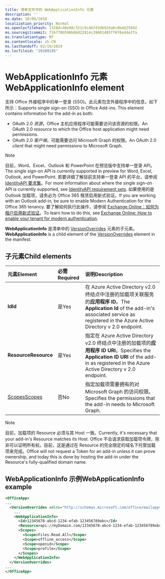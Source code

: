 ```yaml
---
title: 清单文件中的 WebApplicationInfo 元素
description: ''
ms.date: 10/09/2018
localization_priority: Normal
ms.openlocfilehash: 1328dc40e98c321c9c4b7d3d692da8c8bdd29492
ms.sourcegitcommit: f26778b596b6b022814c39601485ff676ed4e2fa
ms.translationtype: MT
ms.contentlocale: zh-CN
ms.lasthandoff: 02/19/2019
ms.locfileid: "29389195"
---
```

# <a name="webapplicationinfo-element"></a><span data-ttu-id="fb607-102">WebApplicationInfo 元素</span><span class="sxs-lookup"><span data-stu-id="fb607-102">WebApplicationInfo element</span></span>

<span data-ttu-id="fb607-103">支持 Office 外接程序中的单一登录 (SSO)。此元素包含外接程序中的信息，如下所示：</span><span class="sxs-lookup"><span data-stu-id="fb607-103">Supports single sign-on (SSO) in Office Add-ins. This element contains information for the add-in as both:</span></span>

- <span data-ttu-id="fb607-104">OAuth 2.0 *资源*，Office 主机应用程序可能需要访问该资源的权限。</span><span class="sxs-lookup"><span data-stu-id="fb607-104">An OAuth 2.0 *resource* to which the Office host application might need permissions.</span></span>
- <span data-ttu-id="fb607-105">OAuth 2.0 *客户端*，可能需要访问 Microsoft Graph 的权限。</span><span class="sxs-lookup"><span data-stu-id="fb607-105">An OAuth 2.0 *client* that might need permissions to Microsoft Graph.</span></span>

> [!NOTE]
> <span data-ttu-id="fb607-106">目前，Word、Excel、Outlook 和 PowerPoint 在预览版中支持单一登录 API。</span><span class="sxs-lookup"><span data-stu-id="fb607-106">The single sign-on API is currently supported in preview for Word, Excel, Outlook, and PowerPoint.</span></span> <span data-ttu-id="fb607-107">若要详细了解目前支持单一登录 API 的平台，请参阅 [IdentityAPI 要求集](https://docs.microsoft.com/office/dev/add-ins/reference/requirement-sets/identity-api-requirement-sets)。</span><span class="sxs-lookup"><span data-stu-id="fb607-107">For more information about where the single sign-on API is currently supported, see [IdentityAPI requirement sets](https://docs.microsoft.com/office/dev/add-ins/reference/requirement-sets/identity-api-requirement-sets).</span></span> <span data-ttu-id="fb607-108">如果使用的是 Outlook 加载项，请务必为 Office 365 租赁启用新式验证。</span><span class="sxs-lookup"><span data-stu-id="fb607-108">If you are working with an Outlook add-in, be sure to enable Modern Authentication for the Office 365 tenancy.</span></span> <span data-ttu-id="fb607-109">要了解如何执行此操作，请参阅 [Exchange Online：如何为租户启用新式验证](https://social.technet.microsoft.com/wiki/contents/articles/32711.exchange-online-how-to-enable-your-tenant-for-modern-authentication.aspx)。</span><span class="sxs-lookup"><span data-stu-id="fb607-109">To learn how to do this, see [Exchange Online: How to enable your tenant for modern authentication](https://social.technet.microsoft.com/wiki/contents/articles/32711.exchange-online-how-to-enable-your-tenant-for-modern-authentication.aspx).</span></span>

<span data-ttu-id="fb607-110">**WebApplicationInfo** 是清单中的 [VersionOverrides](versionoverrides.md) 元素的子元素。</span><span class="sxs-lookup"><span data-stu-id="fb607-110">**WebApplicationInfo** is a child element of the [VersionOverrides](versionoverrides.md) element in the manifest.</span></span>  

## <a name="child-elements"></a><span data-ttu-id="fb607-111">子元素</span><span class="sxs-lookup"><span data-stu-id="fb607-111">Child elements</span></span>

|  <span data-ttu-id="fb607-112">元素</span><span class="sxs-lookup"><span data-stu-id="fb607-112">Element</span></span> |  <span data-ttu-id="fb607-113">必需</span><span class="sxs-lookup"><span data-stu-id="fb607-113">Required</span></span>  |  <span data-ttu-id="fb607-114">说明</span><span class="sxs-lookup"><span data-stu-id="fb607-114">Description</span></span>  |
|:-----|:-----|:-----|
|  <span data-ttu-id="fb607-115">**Id**</span><span class="sxs-lookup"><span data-stu-id="fb607-115">**Id**</span></span>    |  <span data-ttu-id="fb607-116">是</span><span class="sxs-lookup"><span data-stu-id="fb607-116">Yes</span></span>   |  <span data-ttu-id="fb607-117">在 Azure Active Directory v2.0 终结点中注册的加载项关联服务的**应用程序 ID**。</span><span class="sxs-lookup"><span data-stu-id="fb607-117">The **Application Id** of the add-in's associated service as registered in the Azure Active Directory v 2.0 endpoint.</span></span>|
|  <span data-ttu-id="fb607-118">**Resource**</span><span class="sxs-lookup"><span data-stu-id="fb607-118">**Resource**</span></span>  |  <span data-ttu-id="fb607-119">是</span><span class="sxs-lookup"><span data-stu-id="fb607-119">Yes</span></span>   |  <span data-ttu-id="fb607-120">指定在 Azure Active Directory v2.0 终结点中注册的加载项的**应用程序 ID URI**。</span><span class="sxs-lookup"><span data-stu-id="fb607-120">Specifies the **Application ID URI** of the add-in as registered in the Azure Active Directory v 2.0 endpoint.</span></span>|
|  [<span data-ttu-id="fb607-121">Scopes</span><span class="sxs-lookup"><span data-stu-id="fb607-121">Scopes</span></span>](scopes.md)                |  <span data-ttu-id="fb607-122">否</span><span class="sxs-lookup"><span data-stu-id="fb607-122">No</span></span>  |  <span data-ttu-id="fb607-123">指定加载项需要拥有的对 Microsoft Graph 的访问权限。</span><span class="sxs-lookup"><span data-stu-id="fb607-123">Specifies the permissions that the add-in needs to Microsoft Graph.</span></span>  |

> [!NOTE] 
> <span data-ttu-id="fb607-124">目前，加载项的 Resource 必须与其 Host 一致。</span><span class="sxs-lookup"><span data-stu-id="fb607-124">Currently, it's necessary that your add-in's Resource matches its Host.</span></span> <span data-ttu-id="fb607-125">Office 不会请求获取加载项令牌，除非可以证明所有权。目前，这是通过在 Resource 的完全限定的域名下托管加载项来完成。</span><span class="sxs-lookup"><span data-stu-id="fb607-125">Office will not request a Token for an add-in unless it can prove ownership, and today this is done by hosting the add-in under the Resource's fully-qualified domain name.</span></span>

## <a name="webapplicationinfo-example"></a><span data-ttu-id="fb607-126">WebApplicationInfo 示例</span><span class="sxs-lookup"><span data-stu-id="fb607-126">WebApplicationInfo example</span></span>

```xml
<OfficeApp>
...
  <VersionOverrides xmlns="http://schemas.microsoft.com/office/mailappversionoverrides" xsi:type="VersionOverridesV1_0">
    ...
    <WebApplicationInfo>
      <Id>12345678-abcd-1234-efab-123456789abc</Id>
      <Resource>api://myDomain.com/12345678-abcd-1234-efab-123456789abc<Resource>
      <Scopes>
        <Scope>Files.Read.All</Scope>
        <Scope>offline_access</Scope>
        <Scope>openid</Scope>
        <Scope>profile</Scope>        
      </Scopes>
    </WebApplicationInfo>
  </VersionOverrides>
...
</OfficeApp>
```

